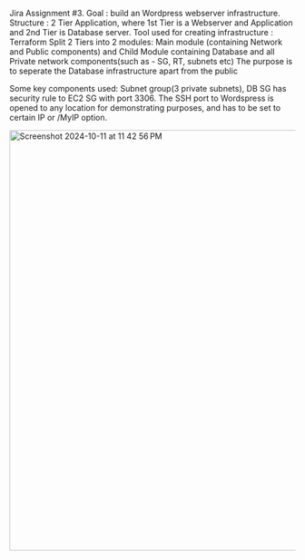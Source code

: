 Jira Assignment #3.
Goal : build an Wordpress webserver infrastructure. 
Structure : 2 Tier Application, where 1st Tier is a Webserver and Application and 2nd Tier is Database server.
Tool used for creating infrastructure : Terraform
Split 2 Tiers into 2 modules: Main module (containing Network and Public components) and Child Module containing Database and all Private network components(such as - SG, RT, subnets etc)
The purpose is to seperate the Database infrastructure apart from the public

Some key components used: Subnet group(3 private subnets), DB SG has security rule to EC2 SG with port 3306. 
The SSH port to Wordspress is opened to any location for demonstrating purposes, and has to be set to certain IP or /MyIP option.



<img width="741" alt="Screenshot 2024-10-11 at 11 42 56 PM" src="https://github.com/user-attachments/assets/285c794a-b421-46a6-ad47-b49ae55c5c77">
